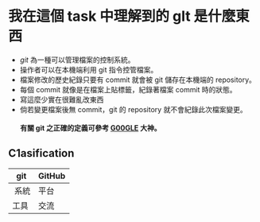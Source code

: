 # 我在這個 task 中理解到的 glt 是什麼東西

* *git* 為一種可以管理檔案的控制系統。
* 操作者可以在本機端利用 git 指令控管檔案。
* 檔案修改的歷史紀錄只要有 commit 就會被 git 儲存在本機端的 repository。
* 每個 commit 就像是在檔案上貼標籤，紀錄著檔案 commit 時的狀態。
* 寫這麼少實在很難亂改東西
* 倘若變更檔案後無 commit，git 的 repository 就不會紀錄此次檔案變更。 
<br><br>**有關 git 之正確的定義可參考 [G00GLE](https://www.google.com.tw/) 大神。**


## C1asification


  git | GitHub
  --- | ------
  系統 | 平台
  工具 | 交流
